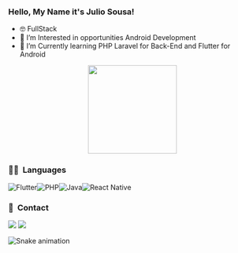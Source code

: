 ### Hello, My Name it's Julio Sousa! 

- 🤓 FullStack
- 🧐 I’m Interested in opportunities Android Development
- 🌱 I’m Currently learning PHP Laravel for Back-End and Flutter for Android

<p align="center">
<a href="https://github.com/juliocsanchez"> 
  <img height="180em" src="https://github-readme-stats-eight-theta.vercel.app/api?username=juliocsanchez&show_icons=true&theme=nightowl&include_all_commits=true&count_private=true"/>
</a>
</p>
  
  ### 👨‍💻  &nbsp;Languages
<img alt="Flutter" src="https://img.shields.io/badge/Flutter-02569B?style=for-the-badge&logo=flutter&logoColor=white"/><img alt="PHP" src="https://img.shields.io/badge/PHP-777BB4?style=for-the-badge&logo=php&logoColor=white"/><img alt="Java" src="https://img.shields.io/badge/Java-ED8B00?style=for-the-badge&logo=java&logoColor=white"/><img alt="React Native" src="https://img.shields.io/badge/React_Native-20232A?style=for-the-badge&logo=react&logoColor=61DAFB"/>
  
  ### 📱 &nbsp;Contact
  <div>
  <a href="https://www.linkedin.com/in/julio-sousa-5aa0a0229/" target="_blank"><img src="https://img.shields.io/badge/-LinkedIn-%23007B5?style=for-the-badge&logo=linkedin&logoColor=white" target="_blank"></a>
    <a href="mailto:juliocspfc@gmail.com"><img src="https://img.shields.io/badge/-Gmail-%23333?style=for-the-badge&logo=gmail&logoColor=white" target="_blank"></a>
    
  
![Snake animation](https://github.com/juliocsanchez/juliocsanchez/blob/output/github-contribution-grid-snake.svg)
  </div>
  
  
  
<!---
juliocsanchez/juliocsanchez is a ✨ special ✨ repository because its `README.md` (this file) appears on your GitHub profile.
You can click the Preview link to take a look at your changes.
--->
